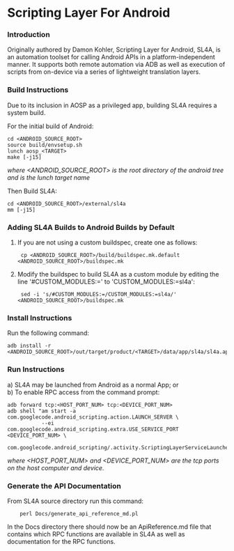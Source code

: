 Scripting Layer For Android
=============================

### Introduction
Originally authored by Damon Kohler, Scripting Layer for Android, SL4A, is an automation toolset
for calling Android APIs in a platform-independent manner. It supports both remote automation via
ADB as well as execution of scripts from on-device via a series of lightweight translation layers.

### Build Instructions
Due to its inclusion in AOSP as a privileged app, building SL4A requires a system build.

For the initial build of Android:

    cd <ANDROID_SOURCE_ROOT>
    source build/envsetup.sh
    lunch aosp_<TARGET>
    make [-j15]

*where <ANDROID_SOURCE_ROOT> is the root directory of the android tree and <TARGET> is the lunch
target name*

Then Build SL4A:

    cd <ANDROID_SOURCE_ROOT>/external/sl4a
    mm [-j15]

### Adding SL4A Builds to Android Builds by Default
1) If you are not using a custom buildspec, create one as follows:

        cp <ANDROID_SOURCE_ROOT>/build/buildspec.mk.default <ANDROID_SOURCE_ROOT>/buildspec.mk

2) Modify the buildspec to build SL4A as a custom module by editing
    the line '#CUSTOM_MODULES:=' to 'CUSTOM_MODULES:=sl4a':

        sed -i 's/#CUSTOM_MODULES:=/CUSTOM_MODULES:=sl4a/' <ANDROID_SOURCE_ROOT>/buildspec.mk

### Install Instructions
Run the following command:

    adb install -r <ANDROID_SOURCE_ROOT>/out/target/product/<TARGET>/data/app/sl4a/sl4a.apk

### Run Instructions
a) SL4A may be launched from Android as a normal App; or  
b) To enable RPC access from the command prompt:

    adb forward tcp:<HOST_PORT_NUM> tcp:<DEVICE_PORT_NUM>
    adb shell "am start -a com.googlecode.android_scripting.action.LAUNCH_SERVER \
               --ei com.googlecode.android_scripting.extra.USE_SERVICE_PORT <DEVICE_PORT_NUM> \
               com.googlecode.android_scripting/.activity.ScriptingLayerServiceLauncher"
*where <HOST_PORT_NUM> and <DEVICE_PORT_NUM> are the tcp ports on the host computer and device.*

### Generate the API Documentation
From SL4A source directory run this command:

        perl Docs/generate_api_reference_md.pl

In the Docs directory there should now be an ApiReference.md file that
contains which RPC functions are available in SL4A as well as documentation
for the RPC functions.

